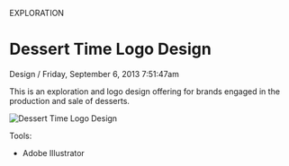 <p class="type">EXPLORATION</p>

# Dessert Time Logo Design

<p class="meta">Design  /  Friday, September 6, 2013 7:51:47am</p>

This is an exploration and logo design offering for brands engaged in the production and sale of desserts.

![Dessert Time Logo Design](https://farooq-agent.web.app/assets/images/works/large/0dX76Xga_work_image.jpg)

Tools:
- Adobe Illustrator
